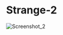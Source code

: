 # Strange-2
 
![Screenshot_2](https://user-images.githubusercontent.com/48718246/170390641-c8e80fe4-14ec-4a59-85af-c959da729ff0.png)

